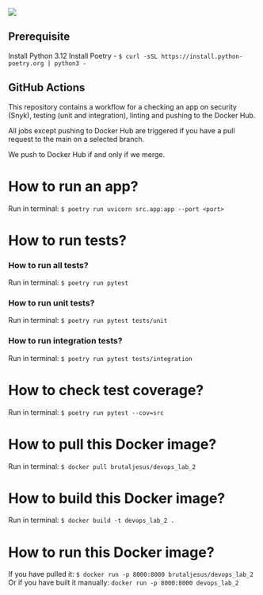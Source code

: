 ![](https://github.com/ilnarkhasanov/S24-core-course-labs/actions/workflows/python-app.yml/badge.svg)

## Prerequisite

Install Python 3.12
Install Poetry - `$ curl -sSL https://install.python-poetry.org | python3 -`

## GitHub Actions
This repository contains a workflow for a checking an app on security (Snyk), testing (unit and integration), linting and pushing to the Docker Hub.

All jobs except pushing to Docker Hub are triggered if you have a pull request to the main on a selected branch.

We push to Docker Hub if and only if we merge.

# How to run an app?

Run in terminal: `$ poetry run uvicorn src.app:app --port <port>`

# How to run tests?
### How to run all tests?
Run in terminal: `$ poetry run pytest`
### How to run unit tests?
Run in terminal: `$ poetry run pytest tests/unit`
### How to run integration tests?
Run in terminal: `$ poetry run pytest tests/integration`

# How to check test coverage?

Run in terminal: `$ poetry run pytest --cov=src`

# How to pull this Docker image?

Run in terminal: `$ docker pull brutaljesus/devops_lab_2`

# How to build this Docker image?

Run in terminal: `$ docker build -t devops_lab_2 .`

# How to run this Docker image?

If you have pulled it: `$ docker run -p 8000:8000 brutaljesus/devops_lab_2`
Or if you have built it manually: `docker run -p 8000:8000 devops_lab_2`
